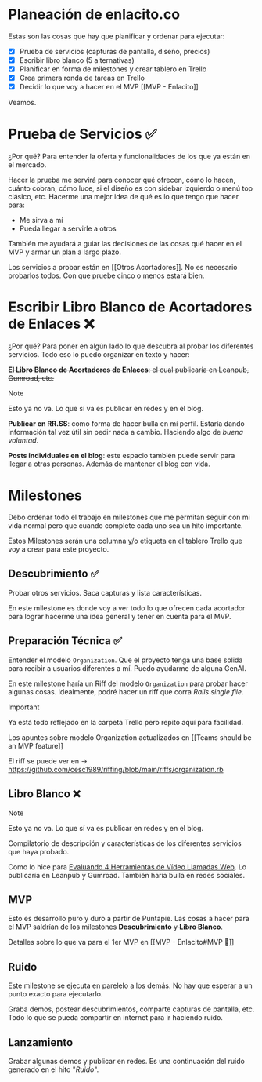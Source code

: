 # Planeación de enlacito.co

Estas son las cosas que hay que planificar y ordenar para ejecutar:

- [x] Prueba de servicios (capturas de pantalla, diseño, precios)
- [x] Escribir libro blanco (5 alternativas)
- [x] Planificar en forma de milestones y crear tablero en Trello
- [x] Crea primera ronda de tareas en Trello
- [x] Decidir lo que voy a hacer en el MVP [[MVP - Enlacito]]

Veamos.

#  Prueba de Servicios ✅

¿Por qué? Para entender la oferta y funcionalidades de los que ya están en el mercado.

Hacer la prueba me servirá para conocer qué ofrecen, cómo lo hacen, cuánto cobran, cómo luce, si el diseño es con sidebar izquierdo o menú top clásico, etc. Hacerme una mejor idea de qué es lo que tengo que hacer para:

- Me sirva a mí
- Pueda llegar a servirle a otros

También me ayudará a guiar las decisiones de las cosas qué hacer en el MVP y armar un plan a largo plazo.

Los servicios a probar están en [[Otros Acortadores]]. No es necesario probarlos todos. Con que pruebe cinco o menos estará bien.

# Escribir Libro Blanco de Acortadores de Enlaces ❌

¿Por qué? Para poner en algún lado lo que descubra al probar los diferentes servicios. Todo eso lo puedo organizar en texto y hacer:

~~**El Libro Blanco de Acortadores de Enlaces**: el cual publicaría en Leanpub, Gumroad, etc.~~

> [!Note]
> Esto ya no va. Lo que sí va es publicar en redes y en el blog.

**Publicar en RR.SS**: como forma de hacer bulla en mí perfil. Estaría dando información tal vez útil sin pedir nada a cambio. Haciendo algo de _buena voluntad_.

**Posts individuales en el blog**: este espacio también puede servir para llegar a otras personas. Además de mantener el blog con vida.

# Milestones

Debo ordenar todo el trabajo en milestones que me permitan seguir con mi vida normal pero que cuando complete cada uno sea un hito importante.

Estos Milestones serán una columna y/o etiqueta en el tablero Trello que voy a crear para este proyecto.

## Descubrimiento ✅

Probar otros servicios. Saca capturas y lista características.

En este milestone es donde voy a ver todo lo que ofrecen cada acortador para lograr hacerme una idea general y tener en cuenta para el MVP.

## Preparación Técnica ✅

Entender el modelo `Organization`. Que el proyecto tenga una base solida para recibir a usuarios diferentes a mí. Puedo ayudarme de alguna GenAI.

En este milestone haría un Riff del modelo `Organization` para probar hacer algunas cosas. Idealmente, podré hacer un riff que corra *Rails single file*.

> [!Important]
> Ya está todo reflejado en la carpeta Trello pero repito aquí para facilidad.
>
> Los apuntes sobre modelo Organization actualizados en [[Teams should be an MVP feature]]
>
> El riff se puede ver en -> https://github.com/cesc1989/riffing/blob/main/riffs/organization.rb

## Libro Blanco ❌

> [!Note]
> Esto ya no va. Lo que sí va es publicar en redes y en el blog.

Compilatorio de descripción y características de los diferentes servicios que haya probado.

Como lo hice para [Evaluando 4 Herramientas de Vídeo Llamadas Web](https://github.com/devaspros/evaluacion-video-llamada-web). Lo publicaría en Leanpub y Gumroad. También haría bulla en redes sociales.

## MVP

Esto es desarrollo puro y duro a partir de Puntapie. Las cosas a hacer para el MVP saldrían de los milestones **Descubrimiento** ~~y **Libro Blanco**~~.

Detalles sobre lo que va para el 1er MVP en [[MVP - Enlacito#MVP 🌟]]

## Ruido

Este milestone se ejecuta en parelelo a los demás. No hay que esperar a un punto exacto para ejecutarlo.

Graba demos, postear descubrimientos, comparte capturas de pantalla, etc. Todo lo que se pueda compartir en internet para ir haciendo ruido.

## Lanzamiento

Grabar algunas demos y publicar en redes. Es una continuación del ruido generado en el hito "*Ruido*".
